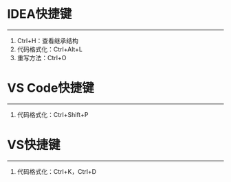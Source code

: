 # IDEA快捷键

---

1. Ctrl+H：查看继承结构
2. 代码格式化：Ctrl+Alt+L
2. 重写方法：Ctrl+O

# VS Code快捷键

---

1. 代码格式化：Ctrl+Shift+P



# VS快捷键

---

1. 代码格式化：Ctrl+K，Ctrl+D

